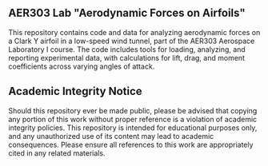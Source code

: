 ## AER303 Lab "Aerodynamic Forces on Airfoils"

This repository contains code and data for analyzing aerodynamic forces on a Clark Y airfoil in a low-speed wind tunnel, part of the AER303 Aerospace Laboratory I course.
The code includes tools for loading, analyzing, and reporting experimental data, with calculations for lift, drag, and moment coefficients across varying angles of attack.

## Academic Integrity Notice
Should this repository ever be made public, please be advised that copying any portion of this work without proper reference is a violation of academic integrity policies.
This repository is intended for educational purposes only, and any unauthorized use of its content may lead to academic consequences. Please ensure all references to this work are appropriately cited in any related materials.

